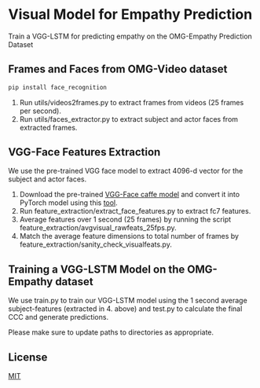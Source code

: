 # Visual Model for Empathy Prediction

Train a VGG-LSTM for predicting empathy on the OMG-Empathy Prediction Dataset

## Frames and Faces from OMG-Video dataset

```bash
pip install face_recognition
```
1. Run utils/videos2frames.py to extract frames from videos (25 frames per second).
2. Run utils/faces_extractor.py to extract subject and actor faces from extracted frames. 

## VGG-Face Features Extraction

We use the pre-trained VGG face model to extract 4096-d vector for the subject and actor faces.

1. Download the pre-trained [VGG-Face caffe model](http://www.robots.ox.ac.uk/~vgg/software/vgg_face/) and convert it into PyTorch model using this [tool](https://github.com/fanq15/caffe_to_torch_to_pytorch). 
2. Run feature_extraction/extract_face_features.py to extract fc7 features.
3. Average features over 1 second (25 frames) by running the script feature_extraction/avgvisual_rawfeats_25fps.py.
4. Match the average feature dimensions to total number of frames by feature_extraction/sanity_check_visualfeats.py.

## Training a VGG-LSTM Model on the OMG-Empathy dataset

We use train.py to train our VGG-LSTM model using the 1 second average subject-features (extracted in 4. above) and test.py to calculate the final CCC and generate predictions.

Please make sure to update paths to directories as appropriate.

## License
[MIT](https://choosealicense.com/licenses/mit/)
